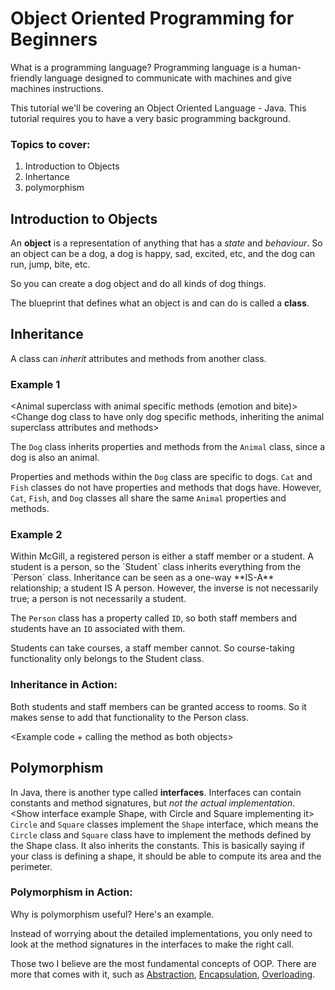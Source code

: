 # Object Oriented Programming for Beginners

What is a programming language? Programming language is a human-friendly language designed to communicate with machines and give machines instructions.

This tutorial we'll be covering an Object Oriented Language - Java. This tutorial requires you to have a very basic programming background.

### Topics to cover:
1. Introduction to Objects
1. Inhertance
1. polymorphism

## Introduction to Objects
An **object** is a representation of anything that has a <span class="blue">*state*</span> and <span class="red">*behaviour*</span>. So an object can be a dog, a dog is <span class="blue">happy</span>, <span class="blue">sad</span>, <span class="blue">excited</span>, etc, and the dog can <span class="red">run</span>, <span class="red">jump</span>, <span class="red">bite</span>, etc.

<Create a little Java app that shows images of dogs doing things corresponding to the function>

So you can create a dog object and do all kinds of dog things.

The blueprint that defines what an object <span class="blue">is</span> and can <span class="red">do</span> is called a **class**.

## Inheritance
A class can *inherit* attributes and methods from another class.

### Example 1
<Animal superclass with animal specific methods (emotion and bite)>
<Change dog class to have only dog specific methods, inheriting the animal superclass attributes and methods>

The `Dog` class inherits properties and methods from the `Animal` class, since a dog is also an animal. 

Properties and methods within the `Dog` class are specific to dogs. `Cat` and `Fish` classes do not have properties and methods that dogs have. However, `Cat`, `Fish`, and `Dog` classes all share the same `Animal` properties and methods. 

### Example 2
<Student class extending a Person class>
Within McGill, a registered person is either a staff member or a student.
A student is a person, so the `Student` class inherits everything from the `Person` class. Inheritance can be seen as a one-way **IS-A** relationship; a student IS A person. However, the inverse is not necessarily true; a person is not necessarily a student.

The `Person` class has a property called `ID`, so both staff members and students have an `ID` associated with them.

Students can take courses, a staff member cannot. So course-taking functionality only belongs to the Student class.

### Inheritance in Action:
Both students and staff members can be granted access to rooms. So it makes sense to add that functionality to the Person class.

<Example code + calling the method as both objects>

## Polymorphism
In Java, there is another type called **interfaces**. Interfaces can contain constants and method signatures, but *not the actual implementation*.
<Show interface example Shape, with Circle and Square implementing it>
`Circle` and `Square` classes implement the `Shape` interface, which means the `Circle` class and `Square` class have to implement the methods defined by the Shape class. It also inherits the constants. This is basically saying if your class is defining a shape, it should be able to compute its area and the perimeter.

### Polymorphism in Action:
Why is polymorphism useful? Here's an example.
<A function that can take in a superclass as input parameter>

Instead of worrying about the detailed implementations, you only need to look at the method signatures in the interfaces to make the right call.

Those two I believe are the most fundamental concepts of OOP. There are more that comes with it, such as [Abstraction][abstraction], [Encapsulation][encapsulation], [Overloading][overloading].

[abstraction]: https://docs.oracle.com/javase/tutorial/java/IandI/abstract.html "Abstraction in Java"
[encapsulation]: https://en.wikipedia.org/wiki/Encapsulation_(computer_programming) "Encapsulation"
[overloading]: http://beginnersbook.com/2013/05/method-overloading/ "Overloading in Java"